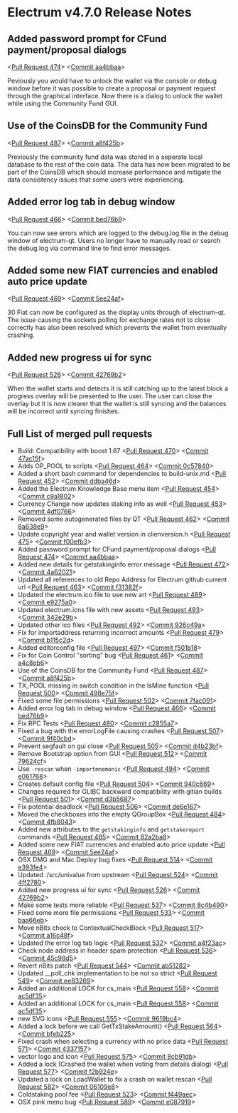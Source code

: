 # Electrum v4.7.0 Release Notes

## Added password prompt for CFund payment/proposal dialogs

<[Pull Request 474](https://github.com/electrum/electrum-core/pull/474)>
<[Commit aa4bbaa](https://github.com/electrum/electrum-core/commit/aa4bbaaf7a82600775065f6bab894f78583b9784)>

Peviously you would have to unlock the wallet via the console or debug window before it was possible to create a proposal or payment request through the graphical interface. Now there is a dialog to unlock the wallet while using the Community Fund GUI.


## Use of the CoinsDB for the Community Fund

<[Pull Request 487](https://github.com/electrum/electrum-core/pull/487)>
<[Commit a8f425b](https://github.com/electrum/electrum-core/commit/a8f425b9bd86147693c1e79427c39876425ac7cf)>

Previously the community fund data was stored in a seperate local database to the rest of the coin data. The data has now been migrated to be part of the CoinsDB which should increase performance and mitigate the data consistency issues that some users were experiencing.


## Added error log tab in debug window

<[Pull Request 466](https://github.com/electrum/electrum-core/pull/466)>
<[Commit bed76b9](https://github.com/electrum/electrum-core/commit/bed76b917b6590148a371d5a3d86d2a534ef1f3b)>

You can now see errors which are logged to the debug.log file in the debug window of electrum-qt. Users no longer have to manually read or search the debug.log via command line to find error messages.

## Added some new FIAT currencies and enabled auto price update

<[Pull Request 469](https://github.com/electrum/electrum-core/pull/469)>
<[Commit 5ee24af](https://github.com/electrum/electrum-core/commit/5ee24afd29937cd7c12d538313783671318d1c87)>

30 Fiat can now be configured as the display units through of electrum-qt. The issue causing the sockets polling for exchange rates not to close correctly has also been resolved which prevents the wallet from eventually crashing.

## Added new progress ui for sync

<[Pull Request 526](https://github.com/electrum/electrum-core/pull/526)>
<[Commit 42769b2](https://github.com/electrum/electrum-core/commit/42769b2352f1a33e5b4f8c2971e787b22b00ecb4)>

When the wallet starts and detects it is still catching up to the latest block a progress overlay will be presented to the user. The user can close the overlay but it is now clearer that the wallet is still syncing and the balances will be incorrect until syncing finishes.

## Full List of merged pull requests

- Build: Compatibility with boost 1.67 <[Pull Request 470](https://github.com/electrum/electrum-core/pull/470)> <[Commit 47ac15f](https://github.com/electrum/electrum-core/commit/47ac15f2fd8caa8ec15455be9742f8a897c13c49)>
- Adds OP_POOL to scripts <[Pull Request 464](https://github.com/electrum/electrum-core/pull/464)> <[Commit 0c57840](https://github.com/electrum/electrum-core/commit/0c578405233834a3b300666987cb8c3d2dd40f3b)>
- Added a short bash command for dependencies to build-unix.md <[Pull Request 452](https://github.com/electrum/electrum-core/pull/452)> <[Commit ddba46d](https://github.com/electrum/electrum-core/commit/ddba46d4f92b152a361e8783cd3e8f3d1b4fa41b)>
- Added the Electrum Knowledge Base menu item <[Pull Request 454](https://github.com/electrum/electrum-core/pull/454)> <[Commit c9a1802](https://github.com/electrum/electrum-core/commit/c9a1802c1674b2e0014045b246818e3d4a77ad4a)>
- Currency Change now updates staking info as well <[Pull Request 453](https://github.com/electrum/electrum-core/pull/453)> <[Commit 4df0766](https://github.com/electrum/electrum-core/commit/4df0766fa8a34b928f8680d25b4928f5764288e2)>
- Removed some autogenerated files by QT <[Pull Request 462](https://github.com/electrum/electrum-core/pull/462)> <[Commit 8a638e9](https://github.com/electrum/electrum-core/commit/8a638e9edecf1ee7a2d571139eaa3f8fbc1eadfd)>
- Update copyright year and wallet version in clienversion.h <[Pull Request 475](https://github.com/electrum/electrum-core/pull/475)> <[Commit f00efb3](https://github.com/electrum/electrum-core/commit/f00efb3c4d4c3437ccccdb168fb1d43e68a9de66)>
- Added password prompt for CFund payment/proposal dialogs <[Pull Request 474](https://github.com/electrum/electrum-core/pull/474)> <[Commit aa4bbaa](https://github.com/electrum/electrum-core/commit/aa4bbaaf7a82600775065f6bab894f78583b9784)>
- Added new details for getstakinginfo error message <[Pull Request 472](https://github.com/electrum/electrum-core/pull/472)> <[Commit 4a62021](https://github.com/electrum/electrum-core/commit/4a620216be20493225267b6a6ef9c8d21f11a5e7)>
- Updated all references to old Repo Address for Electrum github current url <[Pull Request 463](https://github.com/electrum/electrum-core/pull/463)> <[Commit f31382f](https://github.com/electrum/electrum-core/commit/f31382f824385c40e90c3ad10d4bca9655ce98df)>
- Updated the electrum.ico file to use new art <[Pull Request 489](https://github.com/electrum/electrum-core/pull/XXX)> <[Commit e9275a0](https://github.com/electrum/electrum-core/commit/e9275a00ef80ece414539ca9d29569bc20294dc6)>
- Updated electrum.icns file with new assets <[Pull Request 493](https://github.com/electrum/electrum-core/pull/493)> <[Commit 342e29b](https://github.com/electrum/electrum-core/commit/342e29b5d99aa42bbf3ae71f8ff92a1a843182d1)>
- Updated other ico files <[Pull Request 492](https://github.com/electrum/electrum-core/pull/492)> <[Commit 926c49a](https://github.com/electrum/electrum-core/commit/926c49a273189277afad6a3fa9f91be060682b3c)>
- Fix for importaddress returning incorrect amounts <[Pull Request 479](https://github.com/electrum/electrum-core/pull/479)> <[Commit b115c2d](https://github.com/electrum/electrum-core/commit/b115c2dd495dc28a87957b4104afe8cf78171b7a)>
- Added editorconfig file <[Pull Request 497](https://github.com/electrum/electrum-core/pull/497)> <[Commit f501b18](https://github.com/electrum/electrum-core/commit/f501b184662ea4ab8e7d0365df01ae094dcd4ecb)>
- Fix for Coin Control "sorting" bug <[Pull Request 461](https://github.com/electrum/electrum-core/pull/461)> <[Commit a4c8eb6](https://github.com/electrum/electrum-core/commit/a4c8eb6e670f701ba4401fce161ccae64f174486)>
- Use of the CoinsDB for the Community Fund <[Pull Request 487](https://github.com/electrum/electrum-core/pull/487)> <[Commit a8f425b](https://github.com/electrum/electrum-core/commit/a8f425b9bd86147693c1e79427c39876425ac7cf)>
- TX_POOL missing in switch condition in the IsMine function <[Pull Request 500](https://github.com/electrum/electrum-core/pull/500)> <[Commit 498e75f](https://github.com/electrum/electrum-core/commit/498e75f2b915bf5d8fccc10c1080ed68b478fceb)>
- Fixed some file permissions <[Pull Request 502](https://github.com/electrum/electrum-core/pull/502)> <[Commit 7fac091](https://github.com/electrum/electrum-core/commit/7fac091ff95382c44544aa4c8d23109c370a9bd1)>
- Added error log tab in debug window <[Pull Request 466](https://github.com/electrum/electrum-core/pull/466)> <[Commit bed76b9](https://github.com/electrum/electrum-core/commit/bed76b917b6590148a371d5a3d86d2a534ef1f3b)>
- Fix RPC Tests <[Pull Request 480](https://github.com/electrum/electrum-core/pull/480)> <[Commit c2855a7](https://github.com/electrum/electrum-core/commit/c2855a73c8f4ea6395c440bc65d5fff2ab1cfeb3)>
- Fixed a bug with the errorLogFile causing crashes <[Pull Request 507](https://github.com/electrum/electrum-core/pull/507)> <[Commit 9f40cbd](https://github.com/electrum/electrum-core/commit/9f40cbd071f4c68efc70182133ab2d094823226d)>
- Prevent segfault on gui close <[Pull Request 505](https://github.com/electrum/electrum-core/pull/505)> <[Commit d4b23bf](https://github.com/electrum/electrum-core/commit/d4b23bf13033b7603b62ba6bb6d5e8ca387ba3d3)>
- Remove Bootstrap option from GUI <[Pull Request 512](https://github.com/electrum/electrum-core/pull/512)> <[Commit 79624cf](https://github.com/electrum/electrum-core/commit/79624cfc0806a1cf46e0ab02b8b351f339c2c146)>
- Use `-rescan` when `-importmnemonic` <[Pull Request 494](https://github.com/electrum/electrum-core/pull/494)> <[Commit e061768](https://github.com/electrum/electrum-core/commit/e0617681629779afa10224c92e9b45713b54b410)>
- Creates default config file <[Pull Request 504](https://github.com/electrum/electrum-core/pull/504)> <[Commit 940c669](https://github.com/electrum/electrum-core/commit/940c669b9a717b9bb82fe5f2acbf9f9457a6e8f2)>
- Changes required for GLIBC backward compatibility with gitian builds <[Pull Request 501](https://github.com/electrum/electrum-core/pull/501)> <[Commit d3b5687](https://github.com/electrum/electrum-core/commit/d3b56870eba55fbd2a0e323af6651f47d31e8b64)>
- Fix potential deadlock <[Pull Request 506](https://github.com/electrum/electrum-core/pull/506)> <[Commit de6e167](https://github.com/electrum/electrum-core/commit/de6e167511381b5259d58518a69a48ea72417071)>
- Moved the checkboxes into the empty QGroupBox <[Pull Request 484](https://github.com/electrum/electrum-core/pull/484)> <[Commit 4fb8043](https://github.com/electrum/electrum-core/commit/4fb8043f068fae1814ff76049a45f237b4df6f8e)>
- Added new attributes to the `getstakinginfo` and `getstakereport` commands <[Pull Request 485](https://github.com/electrum/electrum-core/pull/485)> <[Commit 82a2ba8](https://github.com/electrum/electrum-core/commit/82a2ba8aaae4fa6a7007f8efcb1842609fad70f5)>
- Added some new FIAT currencies and enabled auto price update <[Pull Request 469](https://github.com/electrum/electrum-core/pull/469)> <[Commit 5ee24af](https://github.com/electrum/electrum-core/commit/5ee24afd29937cd7c12d538313783671318d1c87)>
- OSX DMG and Mac Deploy bug fixes <[Pull Request 514](https://github.com/electrum/electrum-core/pull/514)> <[Commit e393fe4](https://github.com/electrum/electrum-core/commit/e393fe494b7c44d1dc61fa6c5f046cec3e134009)>
- Updated ./src/univalue from upstream <[Pull Request 524](https://github.com/electrum/electrum-core/pull/524)> <[Commit 4ff2780](https://github.com/electrum/electrum-core/commit/4ff2780dd838b9be6d1f4544a1d1e973ff68130e)>
- Added new progress ui for sync <[Pull Request 526](https://github.com/electrum/electrum-core/pull/526)> <[Commit 42769b2](https://github.com/electrum/electrum-core/commit/42769b2352f1a33e5b4f8c2971e787b22b00ecb4)>
- Make some tests more reliable  <[Pull Request 537](https://github.com/electrum/electrum-core/pull/537)> <[Commit 8c4b490](https://github.com/electrum/electrum-core/commit/8c4b490fddea29598cc23a90a32687c5e4afd260)>
- Fixed some more file permissions <[Pull Request 533](https://github.com/electrum/electrum-core/pull/533)> <[Commit baa66eb](https://github.com/electrum/electrum-core/commit/baa66ebbf88a49c1a2099c9955a1a80b940c0969)>
- Move nBits check to ContextualCheckBlock <[Pull Request 517](https://github.com/electrum/electrum-core/pull/517)> <[Commit a16c48f](https://github.com/electrum/electrum-core/commit/a16c48f317b5dca9fce2394f70f840c59fd20228)>
- Updated the error log tab logic <[Pull Request 532](https://github.com/electrum/electrum-core/pull/532)> <[Commit a4f23ac](https://github.com/electrum/electrum-core/commit/a4f23acbc291c789ab819d38bfdf56698c88dcef)>
- Check node address in header spam protection <[Pull Request 536](https://github.com/electrum/electrum-core/pull/536)> <[Commit 45c98d5](https://github.com/electrum/electrum-core/commit/45c98d56f56a4fd706deca1594d774e49d7dadb1)>
- Revert nBits patch <[Pull Request 544](https://github.com/electrum/electrum-core/pull/544)> <[Commit ab51282](https://github.com/electrum/electrum-core/commit/ab51282efee7b66f1ee1520c3b965567d3e0f6a4)>
- Updated __poll_chk implementation to be not so strict <[Pull Request 549](https://github.com/electrum/electrum-core/pull/549)> <[Commit ee83269](https://github.com/electrum/electrum-core/commit/ee832697b981077a591a0c2d2a8df64f4fda9651)>
- Added an additional LOCK for cs_main <[Pull Request 558](https://github.com/electrum/electrum-core/pull/558)> <[Commit ac5df35](https://github.com/electrum/electrum-core/commit/ac5df354f3b9c961a60b581284c1748a275bef5d)>
- Added an additional LOCK for cs_main <[Pull Request 558](https://github.com/electrum/electrum-core/pull/558)> <[Commit ac5df35](https://github.com/electrum/electrum-core/commit/ac5df354f3b9c961a60b581284c1748a275bef5d)>
- new SVG icons <[Pull Request 555](https://github.com/electrum/electrum-core/pull/555)> <[Commit 9619bc4](https://github.com/electrum/electrum-core/commit/9619bc4352af42ab9234664d5836ede23294a69c)>
- Added a lock before we call GetTxStakeAmount() <[Pull Request 564](https://github.com/electrum/electrum-core/pull/564)> <[Commit bfeb225](https://github.com/electrum/electrum-core/commit/bfeb22567f7a77e65431ccc3802cdc925428709d)>
- Fixed crash when selecting a currency with no price data <[Pull Request 571](https://github.com/electrum/electrum-core/pull/571)> <[Commit 4337157](https://github.com/electrum/electrum-core/commit/43371570b5060960ae92c2b22b53355d931ce45f)>
- vector logo and icon <[Pull Request 575](https://github.com/electrum/electrum-core/pull/575)> <[Commit 8cb91db](https://github.com/electrum/electrum-core/commit/8cb91dbe3b17a655020a47c221ea123ca46c3cf9)>
- Added a lock (Crashed the wallet when voting from details dialog) <[Pull Request 577](https://github.com/electrum/electrum-core/pull/577)> <[Commit f2b924e](https://github.com/electrum/electrum-core/commit/f2b924ef59cf2ae19fa8106ca3b71c5e7cd0a2c3)>
- Updated a lock on LoadWallet to fix a crash on wallet rescan <[Pull Request 582](https://github.com/electrum/electrum-core/pull/582)> <[Commit 06109e8](https://github.com/electrum/electrum-core/commit/06109e8356ebf741a7c9701adde1a20d234e5c1c)>
- Coldstaking pool fee <[Pull Request 523](https://github.com/electrum/electrum-core/pull/523)> <[Commit f449aec](https://github.com/electrum/electrum-core/commit/f449aeca138273151ded55b2ec14f9c97ca3f3dd)>
- OSX pink menu bug <[Pull Request 589](https://github.com/electrum/electrum-core/pull/589)> <[Commit e087919](https://github.com/electrum/electrum-core/commit/e0879195bdf5373e5b1fcf4e970af0a8815660f6)>